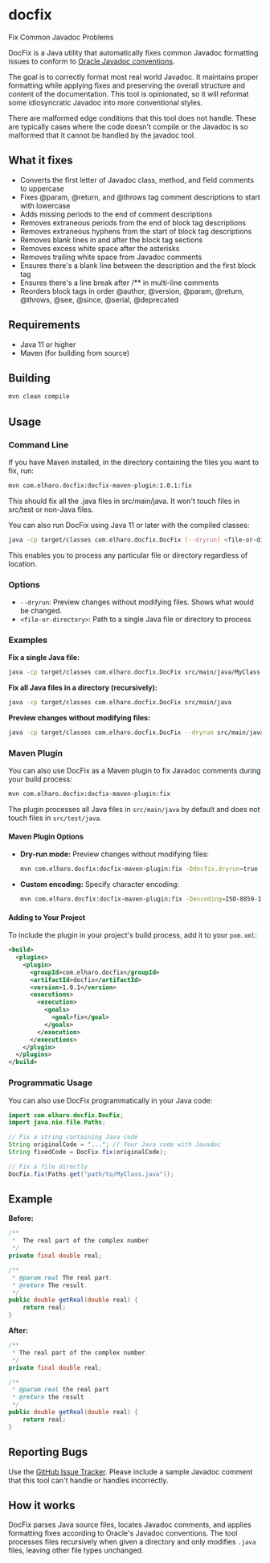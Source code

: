 # docfix
Fix Common Javadoc Problems

DocFix is a Java utility that automatically fixes common Javadoc
formatting issues to conform to [Oracle Javadoc
conventions](https://www.oracle.com/technical-resources/articles/java/javadoc-tool.html).

The goal is to correctly format most real world Javadoc. 
It maintains proper formatting while applying fixes
and preserving the overall structure and content of the documentation.
This tool is opinionated, so it will reformat some idiosyncratic Javadoc
into more conventional styles.

There are malformed edge conditions that this tool does not handle.
These are typically cases where the code doesn't compile or the Javadoc is
so malformed that it cannot be handled by the javadoc tool.

## What it fixes

- Converts the first letter of Javadoc class, method, and field comments to uppercase
- Fixes @param, @return, and @throws tag comment descriptions to start with lowercase
- Adds missing periods to the end of comment descriptions
- Removes extraneous periods from the end of block tag descriptions
- Removes extraneous hyphens from the start of block tag descriptions
- Removes blank lines in and after the block tag sections
- Removes excess white space after the asterisks
- Removes trailing white space from Javadoc comments
- Ensures there's a blank line between the description and the first block tag
- Ensures there's a line break after /** in multi-line comments
- Reorders block tags in order @author, @version, @param, @return, @throws, @see, @since, @serial, @deprecated

## Requirements

- Java 11 or higher
- Maven (for building from source)

## Building

```bash
mvn clean compile
```

## Usage

### Command Line

If you have Maven installed, in the directory containing the files you want to fix, run: 

```bash
mvn com.elharo.docfix:docfix-maven-plugin:1.0.1:fix
```

This should fix all the .java files in src/main/java. It won't touch files in src/test or non-Java files.

You can also run DocFix using Java 11 or later with the compiled classes:

```bash
java -cp target/classes com.elharo.docfix.DocFix [--dryrun] <file-or-directory>
```

This enables you to process any particular file or directory regardless of location. 

### Options

- `--dryrun`: Preview changes without modifying files. Shows what would be changed.
- `<file-or-directory>`: Path to a single Java file or directory to process

### Examples

**Fix a single Java file:**
```bash
java -cp target/classes com.elharo.docfix.DocFix src/main/java/MyClass.java
```

**Fix all Java files in a directory (recursively):**
```bash
java -cp target/classes com.elharo.docfix.DocFix src/main/java
```


**Preview changes without modifying files:**
```bash
java -cp target/classes com.elharo.docfix.DocFix --dryrun src/main/java
```

### Maven Plugin

You can also use DocFix as a Maven plugin to fix Javadoc comments during your build process:

```bash
mvn com.elharo.docfix:docfix-maven-plugin:fix
```

The plugin processes all Java files in `src/main/java` by default and does not touch files in `src/test/java`.

#### Maven Plugin Options

- **Dry-run mode:** Preview changes without modifying files:
  ```bash
  mvn com.elharo.docfix:docfix-maven-plugin:fix -Ddocfix.dryrun=true
  ```

- **Custom encoding:** Specify character encoding:
  ```bash
  mvn com.elharo.docfix:docfix-maven-plugin:fix -Dencoding=ISO-8859-1
  ```

#### Adding to Your Project

To include the plugin in your project's build process, add it to your `pom.xml`:

```xml
<build>
  <plugins>
    <plugin>
      <groupId>com.elharo.docfix</groupId>
      <artifactId>docfix</artifactId>
      <version>1.0.1</version>
      <executions>
        <execution>
          <goals>
            <goal>fix</goal>
          </goals>
        </execution>
      </executions>
    </plugin>
  </plugins>
</build>
```

### Programmatic Usage

You can also use DocFix programmatically in your Java code:

```java
import com.elharo.docfix.DocFix;
import java.nio.file.Paths;

// Fix a string containing Java code
String originalCode = "..."; // Your Java code with Javadoc
String fixedCode = DocFix.fix(originalCode);

// Fix a file directly
DocFix.fix(Paths.get("path/to/MyClass.java"));
```

## Example

**Before:**
```java
/**
 *  The real part of the complex number
 */
private final double real;

/**
 * @param real The real part.
 * @return The result.
 */
public double getReal(double real) {
    return real;
}
```

**After:**
```java
/**
 * The real part of the complex number.
 */
private final double real;

/**
 * @param real the real part
 * @return the result
 */
public double getReal(double real) {
    return real;
}
```


## Reporting Bugs

Use the [GitHub Issue Tracker](https://github.com/elharo/docfix/issues). Please include a sample Javadoc comment
that this tool can't handle or handles incorrectly.

## How it works

DocFix parses Java source files, locates Javadoc comments, and applies formatting fixes
according to Oracle's Javadoc conventions. The tool processes files recursively when given
a directory and only modifies `.java` files, leaving other file types unchanged.
